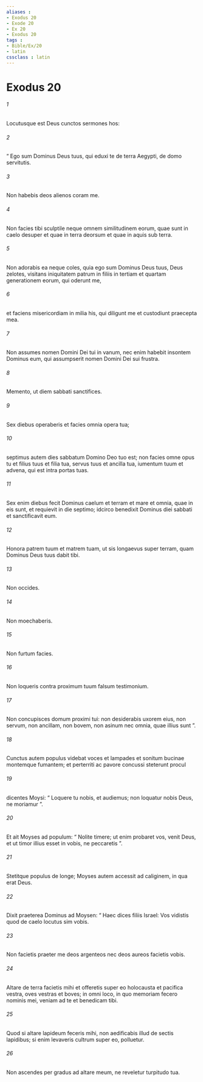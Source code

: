 ```yaml
---
aliases : 
- Exodus 20
- Exode 20
- Ex 20
- Exodus 20
tags : 
- Bible/Ex/20
- latin
cssclass : latin
---
```


# Exodus 20

###### 1
Locutusque est Deus cunctos sermones hos:
###### 2
“ Ego sum Dominus Deus tuus, qui eduxi te de terra Aegypti, de domo servitutis.
###### 3
Non habebis deos alienos coram me. 
###### 4
Non facies tibi sculptile neque omnem similitudinem eorum, quae sunt in caelo desuper et quae in terra deorsum et quae in aquis sub terra. 
###### 5
Non adorabis ea neque coles, quia ego sum Dominus Deus tuus, Deus zelotes, visitans iniquitatem patrum in filiis in tertiam et quartam generationem eorum, qui oderunt me, 
###### 6
et faciens misericordiam in milia his, qui diligunt me et custodiunt praecepta mea.
###### 7
Non assumes nomen Domini Dei tui in vanum, nec enim habebit insontem Dominus eum, qui assumpserit nomen Domini Dei sui frustra.
###### 8
Memento, ut diem sabbati sanctifices. 
###### 9
Sex diebus operaberis et facies omnia opera tua; 
###### 10
septimus autem dies sabbatum Domino Deo tuo est; non facies omne opus tu et filius tuus et filia tua, servus tuus et ancilla tua, iumentum tuum et advena, qui est intra portas tuas. 
###### 11
Sex enim diebus fecit Dominus caelum et terram et mare et omnia, quae in eis sunt, et requievit in die septimo; idcirco benedixit Dominus diei sabbati et sanctificavit eum.
###### 12
Honora patrem tuum et matrem tuam, ut sis longaevus super terram, quam Dominus Deus tuus dabit tibi.
###### 13
Non occides.
###### 14
Non moechaberis.
###### 15
Non furtum facies.
###### 16
Non loqueris contra proximum tuum falsum testimonium.
###### 17
Non concupisces domum proximi tui: non desiderabis uxorem eius, non servum, non ancillam, non bovem, non asinum nec omnia, quae illius sunt ”.
###### 18
Cunctus autem populus videbat voces et lampades et sonitum bucinae montemque fumantem; et perterriti ac pavore concussi steterunt procul 
###### 19
dicentes Moysi: “ Loquere tu nobis, et audiemus; non loquatur nobis Deus, ne moriamur ”. 
###### 20
Et ait Moyses ad populum: “ Nolite timere; ut enim probaret vos, venit Deus, et ut timor illius esset in vobis, ne peccaretis ”. 
###### 21
Stetitque populus de longe; Moyses autem accessit ad caliginem, in qua erat Deus.
###### 22
Dixit praeterea Dominus ad Moysen: “ Haec dices filiis Israel: Vos vidistis quod de caelo locutus sim vobis. 
###### 23
Non facietis praeter me deos argenteos nec deos aureos facietis vobis. 
###### 24
Altare de terra facietis mihi et offeretis super eo holocausta et pacifica vestra, oves vestras et boves; in omni loco, in quo memoriam fecero nominis mei, veniam ad te et benedicam tibi. 
###### 25
Quod si altare lapideum feceris mihi, non aedificabis illud de sectis lapidibus; si enim levaveris cultrum super eo, polluetur. 
###### 26
Non ascendes per gradus ad altare meum, ne reveletur turpitudo tua.
